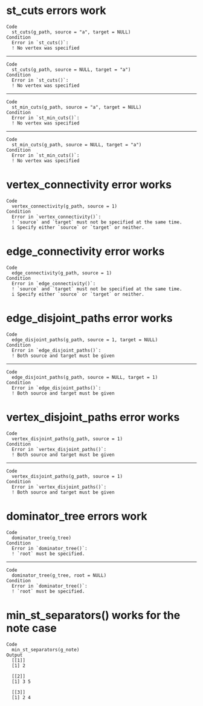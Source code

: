 # st_cuts errors work

    Code
      st_cuts(g_path, source = "a", target = NULL)
    Condition
      Error in `st_cuts()`:
      ! No vertex was specified

---

    Code
      st_cuts(g_path, source = NULL, target = "a")
    Condition
      Error in `st_cuts()`:
      ! No vertex was specified

---

    Code
      st_min_cuts(g_path, source = "a", target = NULL)
    Condition
      Error in `st_min_cuts()`:
      ! No vertex was specified

---

    Code
      st_min_cuts(g_path, source = NULL, target = "a")
    Condition
      Error in `st_min_cuts()`:
      ! No vertex was specified

# vertex_connectivity error works

    Code
      vertex_connectivity(g_path, source = 1)
    Condition
      Error in `vertex_connectivity()`:
      ! `source` and `target` must not be specified at the same time.
      i Specify either `source` or `target` or neither.

# edge_connectivity error works

    Code
      edge_connectivity(g_path, source = 1)
    Condition
      Error in `edge_connectivity()`:
      ! `source` and `target` must not be specified at the same time.
      i Specify either `source` or `target` or neither.

# edge_disjoint_paths error works

    Code
      edge_disjoint_paths(g_path, source = 1, target = NULL)
    Condition
      Error in `edge_disjoint_paths()`:
      ! Both source and target must be given

---

    Code
      edge_disjoint_paths(g_path, source = NULL, target = 1)
    Condition
      Error in `edge_disjoint_paths()`:
      ! Both source and target must be given

# vertex_disjoint_paths error works

    Code
      vertex_disjoint_paths(g_path, source = 1)
    Condition
      Error in `vertex_disjoint_paths()`:
      ! Both source and target must be given

---

    Code
      vertex_disjoint_paths(g_path, source = 1)
    Condition
      Error in `vertex_disjoint_paths()`:
      ! Both source and target must be given

# dominator_tree errors work

    Code
      dominator_tree(g_tree)
    Condition
      Error in `dominator_tree()`:
      ! `root` must be specified.

---

    Code
      dominator_tree(g_tree, root = NULL)
    Condition
      Error in `dominator_tree()`:
      ! `root` must be specified.

# min_st_separators() works for the note case

    Code
      min_st_separators(g_note)
    Output
      [[1]]
      [1] 2
      
      [[2]]
      [1] 3 5
      
      [[3]]
      [1] 2 4
      


